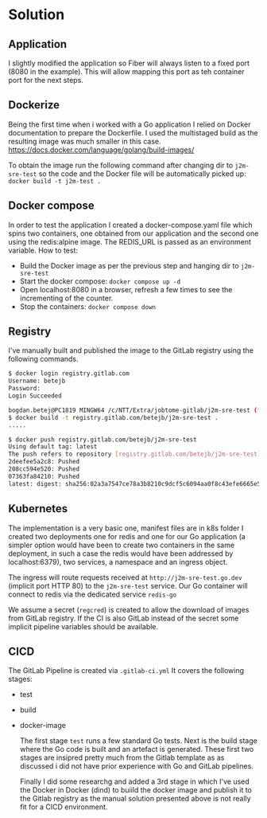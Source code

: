 # Solution

## Application

I slightly modified the application so Fiber will always listen to a fixed port (8080 in the example). This will allow mapping this port as teh container port for the next steps.

## Dockerize

Being the first time when i worked with a Go application I relied on Docker documentation to prepare the Dockerfile. I used the multistaged build as the resulting image was much smaller in this case.
<https://docs.docker.com/language/golang/build-images/>

To obtain the image run the following command after changing dir to `j2m-sre-test` so the code and the Docker file will be automatically picked up:
`docker build -t j2m-test .`

## Docker compose

In order to test the application I created a docker-compose.yaml file which spins two containers, one obtained from our application and the second one using the redis:alpine image.
The REDIS_URL is passed as an environment variable.
How to test:

- Build the Docker image as per the previous step and hanging dir to `j2m-sre-test`
- Start the docker compose:
`docker compose up -d`
- Open localhost:8080 in a browser, refresh a few times to see the incrementing of the counter.
- Stop the containers:
`docker compose down`

## Registry

I've manually built and published the image to the GitLab registry using the following commands.

```bash
$ docker login registry.gitlab.com
Username: betejb
Password: 
Login Succeeded

bogdan.betej@PC1819 MINGW64 /c/NTT/Extra/jobtome-gitlab/j2m-sre-test (feature/prepare-build)
$ docker build -t registry.gitlab.com/betejb/j2m-sre-test .
.....

$ docker push registry.gitlab.com/betejb/j2m-sre-test
Using default tag: latest
The push refers to repository [registry.gitlab.com/betejb/j2m-sre-test]
2deefee5a2c8: Pushed
208cc594e520: Pushed
07363fa84210: Pushed
latest: digest: sha256:02a3a7547ce78a3b8210c9dcf5c6094aa0f8c43efe6665e51b999e1cf64414c6 size: 949
```

## Kubernetes

The implementation is a very basic one, manifest files are in k8s folder
I created two deployments one for redis and one for our Go application (a simpler option would have been to create two containers in the same deployment, in such a case the redis would have been addressed by localhost:6379), two services, a namespace and an ingress object.

The ingress will route requests received at `http://j2m-sre-test.go.dev` (implicit port HTTP 80) to the `j2m-sre-test` service.
Our Go container will connect to redis via the dedicated service `redis-go`

We assume a secret (`regcred`) is created to allow the download of images from GitLab registry.
If the CI is also GitLab instead of the secret some implicit pipeline variables should be available. 

## CICD

The GitLab Pipeline is created via `.gitlab-ci.yml`
It covers the following stages:

- test
- build
- docker-image

  The first stage `test` runs a few standard Go tests.
  Next is the build stage where the Go code is built and an artefact is generated.
  These first two stages are insipred pretty much from the Gitlab template as as discussed i did not have prior experience with Go and GitLab pipelines.

  Finally I did some researchg and added a 3rd stage in which I've used the Docker in Docker (dind) to buiild the docker image and publish it to the Gitlab registry as the manual solution presented above is not really fit for a CICD environment.